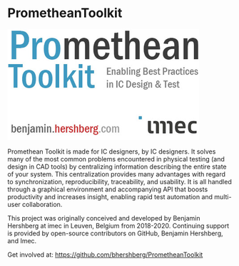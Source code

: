 # PrometheanToolkit
![Promethean Toolkit: Enabling Best Practices in IC Design & Test ](core/common/logo_white.jpg?raw=true "Title")

Promethean Toolkit is made for IC designers, by IC designers. It solves many of the most common problems encountered in physical testing (and design in CAD tools) by centralizing information describing the entire state of your system. This centralization provides many advantages with regard to synchronization, reproducibility, traceability, and usability. It is all handled through a graphical environment and accompanying API that boosts productivity and increases insight, enabling rapid test automation and multi-user collaboration.

This project was originally conceived and developed by Benjamin Hershberg at imec in Leuven, Belgium from 2018-2020. Continuing support is provided by open-source contributors on GitHub, Benjamin Hershberg, and Imec.

Get involved at: https://github.com/bhershberg/PrometheanToolkit
